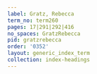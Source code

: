 ```yaml
---
label: Gratz, Rebecca
term_no: term260
pages: 17|291|292|416
no_spaces: GratzRebecca
pid: gratzrebecca
order: '0352'
layout: generic_index_term
collection: index-headings
---
```

